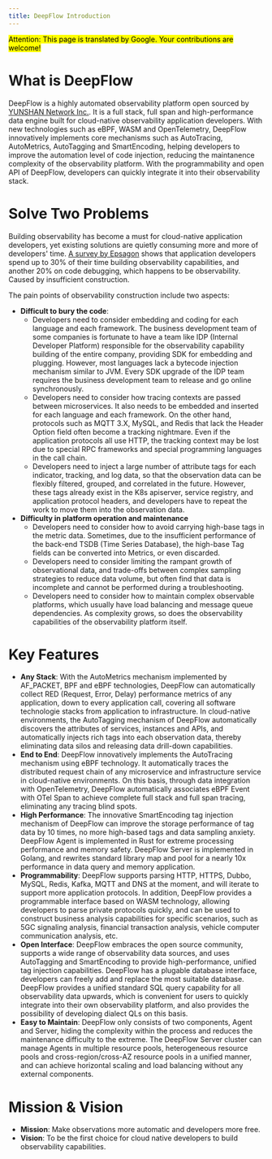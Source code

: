 ```yaml
---
title: DeepFlow Introduction
---
```


<mark>Attention: This page is translated by Google. Your contributions are welcome!</mark>

# What is DeepFlow

DeepFlow is a highly automated observability platform open sourced by [YUNSHAN Network Inc.](https://yunshan.net). It is a full stack, full span and high-performance data engine built for cloud-native observability application developers. With new technologies such as eBPF, WASM and OpenTelemetry, DeepFlow innovatively implements core mechanisms such as AutoTracing, AutoMetrics, AutoTagging and SmartEncoding, helping developers to improve the automation level of code injection, reducing the maintanence complexity of the observability platform. With the programmability and open API of DeepFlow, developers can quickly integrate it into their observability stack.

# Solve Two Problems

Building observability has become a must for cloud-native application developers, yet existing solutions are quietly consuming more and more of developers' time. [A survey by Epsagon](https://thenewstack.io/observability-takes-too-much-developer-time-so-automate-it/) shows that application developers spend up to 30% of their time building observability capabilities, and another 20% on code debugging, which happens to be observability. Caused by insufficient construction.

The pain points of observability construction include two aspects:
- **Difficult to bury the code**:
  - Developers need to consider embedding and coding for each language and each framework. The business development team of some companies is fortunate to have a team like IDP (Internal Developer Platform) responsible for the observability capability building of the entire company, providing SDK for embedding and plugging. However, most languages lack a bytecode injection mechanism similar to JVM. Every SDK upgrade of the IDP team requires the business development team to release and go online synchronously.
  - Developers need to consider how tracing contexts are passed between microservices. It also needs to be embedded and inserted for each language and each framework. On the other hand, protocols such as MQTT 3.X, MySQL, and Redis that lack the Header Option field often become a tracking nightmare. Even if the application protocols all use HTTP, the tracking context may be lost due to special RPC frameworks and special programming languages in the call chain.
  - Developers need to inject a large number of attribute tags for each indicator, tracking, and log data, so that the observation data can be flexibly filtered, grouped, and correlated in the future. However, these tags already exist in the K8s apiserver, service registry, and application protocol headers, and developers have to repeat the work to move them into the observation data.
- **Difficulty in platform operation and maintenance**
  - Developers need to consider how to avoid carrying high-base tags in the metric data. Sometimes, due to the insufficient performance of the back-end TSDB (Time Series Database), the high-base Tag fields can be converted into Metrics, or even discarded.
  - Developers need to consider limiting the rampant growth of observational data, and trade-offs between complex sampling strategies to reduce data volume, but often find that data is incomplete and cannot be performed during a troubleshooting.
  - Developers need to consider how to maintain complex observable platforms, which usually have load balancing and message queue dependencies. As complexity grows, so does the observability capabilities of the observability platform itself.

# Key Features

- **Any Stack**: With the AutoMetrics mechanism implemented by AF\_PACKET, BPF and eBPF technologies, DeepFlow can automatically collect RED (Request, Error, Delay) performance metrics of any application, down to every application call, covering all software technologie stacks from application to infrastructure. In cloud-native environments, the AutoTagging mechanism of DeepFlow automatically discovers the attributes of services, instances and APIs, and automatically injects rich tags into each observation data, thereby eliminating data silos and releasing data drill-down capabilities.
- **End to End**: DeepFlow innovatively implements the AutoTracing mechanism using eBPF technology. It automatically traces the distributed request chain of any microservice and infrastructure service in cloud-native environments. On this basis, through data integration with OpenTelemetry, DeepFlow automatically associates eBPF Event with OTel Span to achieve complete full stack and full span tracing, eliminating any tracing blind spots.
- **High Performance**: The innovative SmartEncoding tag injection mechanism of DeepFlow can improve the storage performance of tag data by 10 times, no more high-based tags and data sampling anxiety. DeepFlow Agent is implemented in Rust for extreme processing performance and memory safety. DeepFlow Server is implemented in Golang, and rewrites standard library map and pool for a nearly 10x performance in data query and memory application.
- **Programmability**: DeepFlow supports parsing HTTP, HTTPS, Dubbo, MySQL, Redis, Kafka, MQTT and DNS at the moment, and will iterate to support more application protocols. In addition, DeepFlow provides a programmable interface based on WASM technology, allowing developers to parse private protocols quickly, and can be used to construct business analysis capabilities for specific scenarios, such as 5GC signaling analysis, financial transaction analysis, vehicle computer communication analysis, etc.
- **Open Interface**: DeepFlow embraces the open source community, supports a wide range of observability data sources, and uses AutoTagging and SmartEncoding to provide high-performance, unified tag injection capabilities. DeepFlow has a plugable database interface, developers can freely add and replace the most suitable database. DeepFlow provides a unified standard SQL query capability for all observability data upwards, which is convenient for users to quickly integrate into their own observability platform, and also provides the possibility of developing dialect QLs on this basis.
- **Easy to Maintain**: DeepFlow only consists of two components, Agent and Server, hiding the complexity within the process and reduces the maintenance difficulty to the extreme. The DeepFlow Server cluster can manage Agents in multiple resource pools, heterogeneous resource pools and cross-region/cross-AZ resource pools in a unified manner, and can achieve horizontal scaling and load balancing without any external components.

# Mission & Vision

- **Mission**: Make observations more automatic and developers more free.
- **Vision**: To be the first choice for cloud native developers to build observability capabilities.
